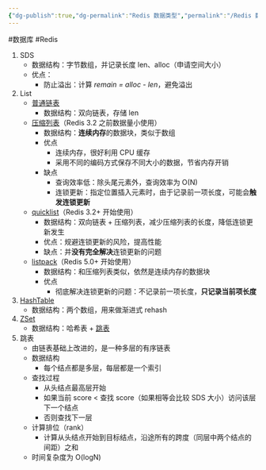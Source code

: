 ```yaml
---
{"dg-publish":true,"dg-permalink":"Redis 数据类型","permalink":"/Redis 数据类型/"}
---
```



#数据库 #Redis 

1. SDS
	- 数据结构：字节数组，并记录长度 len、alloc（申请空间大小）
	- 优点：
		- 防止溢出：计算 *remain = alloc - len*，避免溢出
2. List
	- [普通链表](obsidian://open?vault=%E7%AC%94%E8%AE%B0&file=src%2Funarchived%2FRedis%20List%20%E9%93%BE%E8%A1%A8)
		- 数据结构：双向链表，存储 len
	- [压缩列表](obsidian://open?vault=%E7%AC%94%E8%AE%B0&file=src%2Funarchived%2FRedis%20ziplist%20%E5%8E%8B%E7%BC%A9%E5%88%97%E8%A1%A8)（Redis 3.2 之前数据量小使用）
		- 数据结构：**连续内存**的数据块，类似于数组
		- 优点
			- 连续内存，很好利用 CPU 缓存
			- 采用不同的编码方式保存不同大小的数据，节省内存开销
		- 缺点
			- 查询效率低：除头尾元素外，查询效率为 O(N)
			- 连锁更新：指定位置插入元素时，由于记录前一项长度，可能会**触发连锁更新**
	- [quicklist](obsidian://open?vault=%E7%AC%94%E8%AE%B0&file=src%2Funarchived%2FRedis%20quicklist)（Redis 3.2+ 开始使用）
		- 数据结构：双向链表 + 压缩列表，减少压缩列表的长度，降低连锁更新发生
		- 优点：规避连锁更新的风险，提高性能
		- 缺点：并**没有完全解决**连锁更新的问题
	- [listpack](obsidian://open?vault=%E7%AC%94%E8%AE%B0&file=src%2Funarchived%2FRedis%20listpack)（Redis 5.0+ 开始使用）
		- 数据结构：和压缩列表类似，依然是连续内存的数据块
		- 优点
			- 彻底解决连锁更新的问题：不记录前一项长度，**只记录当前项长度**
3. [HashTable](obsidian://open?vault=%E7%AC%94%E8%AE%B0&file=src%2Funarchived%2FRedis%20HashTable%20%E5%93%88%E5%B8%8C%E8%A1%A8)
	- 数据结构：两个数组，用来做渐进式 rehash
4. [ZSet](obsidian://open?vault=%E7%AC%94%E8%AE%B0&file=src%2Funarchived%2FRedis%20ZSet)
	- 数据结构：哈希表 + [跳表](obsidian://open?vault=%E7%AC%94%E8%AE%B0&file=src%2Funarchived%2FRedis%20skiplist%20%E8%B7%B3%E8%A1%A8)
5. 跳表
	- 由链表基础上改进的，是一种多层的有序链表
	- 数据结构
		- 每个结点都是多层，每层都是一个索引
	- 查找过程
		- 从头结点最高层开始
		- 如果当前 score < 查找 score（如果相等会比较 SDS 大小）访问该层下一个结点
		- 否则查找下一层
	- 计算排位（rank）
		- 计算从头结点开始到目标结点，沿途所有的跨度（同层中两个结点的间距）之和
	- 时间复杂度为 O(logN)